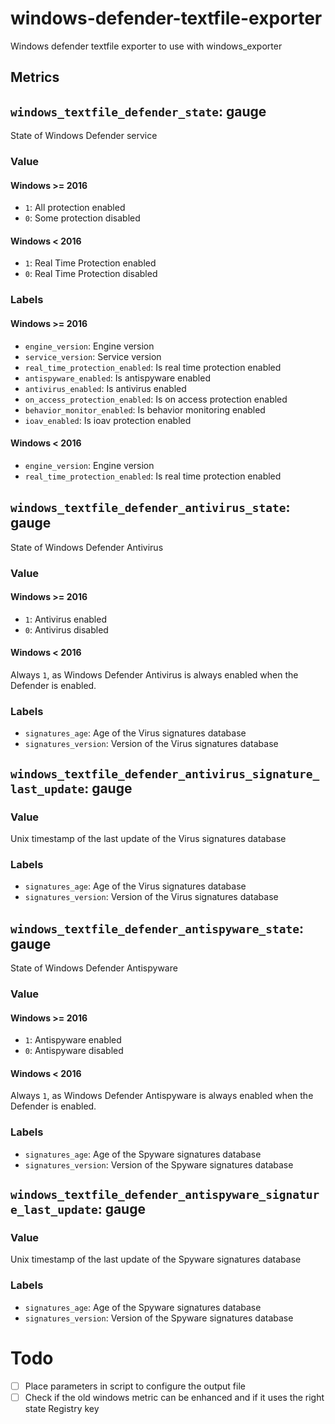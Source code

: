 # windows-defender-textfile-exporter
Windows defender textfile exporter to use with windows_exporter 

## Metrics

## `windows_textfile_defender_state`:  gauge
State of Windows Defender service
### Value
#### Windows >= 2016
- `1`: All protection enabled
- `0`: Some protection disabled
#### Windows < 2016
- `1`: Real Time Protection enabled
- `0`: Real Time Protection disabled

### Labels 
#### Windows >= 2016
- `engine_version`: Engine version
- `service_version`: Service version
- `real_time_protection_enabled`: Is real time protection enabled
- `antispyware_enabled`: Is antispyware enabled
- `antivirus_enabled`: Is antivirus enabled
- `on_access_protection_enabled`: Is on access protection enabled
- `behavior_monitor_enabled`: Is behavior monitoring enabled
- `ioav_enabled`: Is ioav protection enabled

#### Windows < 2016
- `engine_version`: Engine version
- `real_time_protection_enabled`: Is real time protection enabled


## `windows_textfile_defender_antivirus_state`:  gauge
State of Windows Defender Antivirus

### Value
#### Windows >= 2016
- `1`: Antivirus enabled
- `0`: Antivirus disabled
#### Windows < 2016
Always `1`, as Windows Defender Antivirus is always enabled when the Defender is enabled.
### Labels
- `signatures_age`: Age of the Virus signatures database
- `signatures_version`: Version of the Virus signatures database


## `windows_textfile_defender_antivirus_signature_last_update`:  gauge
### Value
Unix timestamp of the last update of the Virus signatures database
### Labels
- `signatures_age`: Age of the Virus signatures database
- `signatures_version`: Version of the Virus signatures database


## `windows_textfile_defender_antispyware_state`: gauge
State of Windows Defender Antispyware
### Value
#### Windows >= 2016
- `1`: Antispyware enabled
- `0`: Antispyware disabled
#### Windows < 2016
Always `1`, as Windows Defender Antispyware is always enabled when the Defender is enabled.
### Labels
- `signatures_age`: Age of the Spyware signatures database
- `signatures_version`: Version of the Spyware signatures database


## `windows_textfile_defender_antispyware_signature_last_update`: gauge
### Value
Unix timestamp of the last update of the Spyware signatures database
### Labels
- `signatures_age`: Age of the Spyware signatures database
- `signatures_version`: Version of the Spyware signatures database


# Todo
- [ ] Place parameters in script to configure the output file
- [ ] Check if the old windows metric can be enhanced and if it uses the right state Registry key